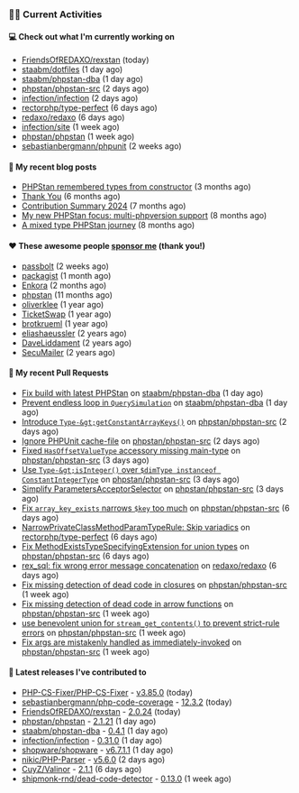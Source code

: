 ### 👨‍💻 Current Activities


#### 💻 Check out what I'm currently working on

- [FriendsOfREDAXO/rexstan](https://github.com/FriendsOfREDAXO/rexstan) (today)
- [staabm/dotfiles](https://github.com/staabm/dotfiles) (1 day ago)
- [staabm/phpstan-dba](https://github.com/staabm/phpstan-dba) (1 day ago)
- [phpstan/phpstan-src](https://github.com/phpstan/phpstan-src) (2 days ago)
- [infection/infection](https://github.com/infection/infection) (2 days ago)
- [rectorphp/type-perfect](https://github.com/rectorphp/type-perfect) (6 days ago)
- [redaxo/redaxo](https://github.com/redaxo/redaxo) (6 days ago)
- [infection/site](https://github.com/infection/site) (1 week ago)
- [phpstan/phpstan](https://github.com/phpstan/phpstan) (1 week ago)
- [sebastianbergmann/phpunit](https://github.com/sebastianbergmann/phpunit) (2 weeks ago)


#### 📜 My recent blog posts

- [PHPStan remembered types from constructor](https://staabm.github.io/2025/04/15/phpstan-remember-constructor-types.html) (3 months ago)
- [Thank You](https://staabm.github.io/2025/01/24/thank-you.html) (6 months ago)
- [Contribution Summary 2024](https://staabm.github.io/2024/12/11/contribution-summary-2024.html) (7 months ago)
- [My new PHPStan focus: multi-phpversion support](https://staabm.github.io/2024/11/28/phpstan-php-version-in-scope.html) (8 months ago)
- [A mixed type PHPStan journey](https://staabm.github.io/2024/11/26/phpstan-mixed-types.html) (8 months ago)


#### ❤️ These awesome people [sponsor me](https://github.com/sponsors/staabm) (thank you!)

- [passbolt](https://github.com/passbolt) (2 weeks ago)
- [packagist](https://github.com/packagist) (1 month ago)
- [Enkora](https://github.com/Enkora) (2 months ago)
- [phpstan](https://github.com/phpstan) (11 months ago)
- [oliverklee](https://github.com/oliverklee) (1 year ago)
- [TicketSwap](https://github.com/TicketSwap) (1 year ago)
- [brotkrueml](https://github.com/brotkrueml) (1 year ago)
- [eliashaeussler](https://github.com/eliashaeussler) (2 years ago)
- [DaveLiddament](https://github.com/DaveLiddament) (2 years ago)
- [SecuMailer](https://github.com/SecuMailer) (2 years ago)


#### 🔨 My recent Pull Requests

- [Fix build with latest PHPStan](https://github.com/staabm/phpstan-dba/pull/764) on [staabm/phpstan-dba](https://github.com/staabm/phpstan-dba) (1 day ago)
- [Prevent endless loop in `QuerySimulation`](https://github.com/staabm/phpstan-dba/pull/763) on [staabm/phpstan-dba](https://github.com/staabm/phpstan-dba) (1 day ago)
- [Introduce `Type-&gt;getConstantArrayKeys()`](https://github.com/phpstan/phpstan-src/pull/4171) on [phpstan/phpstan-src](https://github.com/phpstan/phpstan-src) (2 days ago)
- [Ignore PHPUnit cache-file](https://github.com/phpstan/phpstan-src/pull/4169) on [phpstan/phpstan-src](https://github.com/phpstan/phpstan-src) (2 days ago)
- [Fixed `HasOffsetValueType` accessory missing main-type](https://github.com/phpstan/phpstan-src/pull/4162) on [phpstan/phpstan-src](https://github.com/phpstan/phpstan-src) (3 days ago)
- [Use `Type-&gt;isInteger()` over `$dimType instanceof ConstantIntegerType`](https://github.com/phpstan/phpstan-src/pull/4161) on [phpstan/phpstan-src](https://github.com/phpstan/phpstan-src) (3 days ago)
- [Simplify ParametersAcceptorSelector](https://github.com/phpstan/phpstan-src/pull/4160) on [phpstan/phpstan-src](https://github.com/phpstan/phpstan-src) (3 days ago)
- [Fix `array_key_exists` narrows `$key` too much](https://github.com/phpstan/phpstan-src/pull/4151) on [phpstan/phpstan-src](https://github.com/phpstan/phpstan-src) (6 days ago)
- [NarrowPrivateClassMethodParamTypeRule: Skip variadics](https://github.com/rectorphp/type-perfect/pull/66) on [rectorphp/type-perfect](https://github.com/rectorphp/type-perfect) (6 days ago)
- [Fix MethodExistsTypeSpecifyingExtension for union types](https://github.com/phpstan/phpstan-src/pull/4150) on [phpstan/phpstan-src](https://github.com/phpstan/phpstan-src) (6 days ago)
- [rex_sql: fix wrong error message concatenation](https://github.com/redaxo/redaxo/pull/6317) on [redaxo/redaxo](https://github.com/redaxo/redaxo) (6 days ago)
- [Fix missing detection of dead code in closures](https://github.com/phpstan/phpstan-src/pull/4148) on [phpstan/phpstan-src](https://github.com/phpstan/phpstan-src) (1 week ago)
- [Fix missing detection of dead code in arrow functions](https://github.com/phpstan/phpstan-src/pull/4147) on [phpstan/phpstan-src](https://github.com/phpstan/phpstan-src) (1 week ago)
- [use benevolent union for `stream_get_contents()` to prevent strict-rule errors](https://github.com/phpstan/phpstan-src/pull/4146) on [phpstan/phpstan-src](https://github.com/phpstan/phpstan-src) (1 week ago)
- [Fix args are mistakenly handled as immediately-invoked](https://github.com/phpstan/phpstan-src/pull/4145) on [phpstan/phpstan-src](https://github.com/phpstan/phpstan-src) (1 week ago)


#### 🔭 Latest releases I've contributed to

- [PHP-CS-Fixer/PHP-CS-Fixer](https://github.com/PHP-CS-Fixer/PHP-CS-Fixer) - [v3.85.0](https://github.com/PHP-CS-Fixer/PHP-CS-Fixer/releases/tag/v3.85.0) (today)
- [sebastianbergmann/php-code-coverage](https://github.com/sebastianbergmann/php-code-coverage) - [12.3.2](https://github.com/sebastianbergmann/php-code-coverage/releases/tag/12.3.2) (today)
- [FriendsOfREDAXO/rexstan](https://github.com/FriendsOfREDAXO/rexstan) - [2.0.24](https://github.com/FriendsOfREDAXO/rexstan/releases/tag/2.0.24) (today)
- [phpstan/phpstan](https://github.com/phpstan/phpstan) - [2.1.21](https://github.com/phpstan/phpstan/releases/tag/2.1.21) (1 day ago)
- [staabm/phpstan-dba](https://github.com/staabm/phpstan-dba) - [0.4.1](https://github.com/staabm/phpstan-dba/releases/tag/0.4.1) (1 day ago)
- [infection/infection](https://github.com/infection/infection) - [0.31.0](https://github.com/infection/infection/releases/tag/0.31.0) (1 day ago)
- [shopware/shopware](https://github.com/shopware/shopware) - [v6.7.1.1](https://github.com/shopware/shopware/releases/tag/v6.7.1.1) (1 day ago)
- [nikic/PHP-Parser](https://github.com/nikic/PHP-Parser) - [v5.6.0](https://github.com/nikic/PHP-Parser/releases/tag/v5.6.0) (2 days ago)
- [CuyZ/Valinor](https://github.com/CuyZ/Valinor) - [2.1.1](https://github.com/CuyZ/Valinor/releases/tag/2.1.1) (6 days ago)
- [shipmonk-rnd/dead-code-detector](https://github.com/shipmonk-rnd/dead-code-detector) - [0.13.0](https://github.com/shipmonk-rnd/dead-code-detector/releases/tag/0.13.0) (1 week ago)

